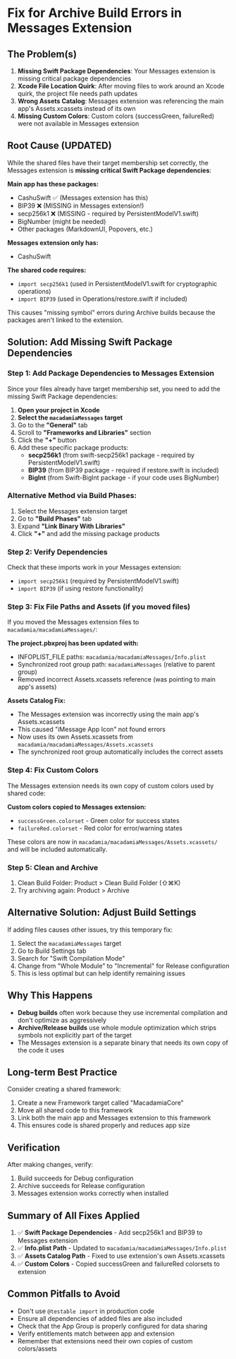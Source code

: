 # Fix for Archive Build Errors in Messages Extension

## The Problem(s)
1. **Missing Swift Package Dependencies**: Your Messages extension is missing critical package dependencies
2. **Xcode File Location Quirk**: After moving files to work around an Xcode quirk, the project file needs path updates
3. **Wrong Assets Catalog**: Messages extension was referencing the main app's Assets.xcassets instead of its own
4. **Missing Custom Colors**: Custom colors (successGreen, failureRed) were not available in Messages extension

## Root Cause (UPDATED)
While the shared files have their target membership set correctly, the Messages extension is **missing critical Swift Package dependencies**:

**Main app has these packages:**
- CashuSwift ✅ (Messages extension has this)
- BIP39 ❌ (MISSING in Messages extension!)
- secp256k1 ❌ (MISSING - required by PersistentModelV1.swift)
- BigNumber (might be needed)
- Other packages (MarkdownUI, Popovers, etc.)

**Messages extension only has:**
- CashuSwift

**The shared code requires:**
- `import secp256k1` (used in PersistentModelV1.swift for cryptographic operations)
- `import BIP39` (used in Operations/restore.swift if included)

This causes "missing symbol" errors during Archive builds because the packages aren't linked to the extension.

## Solution: Add Missing Swift Package Dependencies

### Step 1: Add Package Dependencies to Messages Extension

Since your files already have target membership set, you need to add the missing Swift Package dependencies:

1. **Open your project in Xcode**
2. **Select the `macadamiaMessages` target**
3. Go to the **"General"** tab
4. Scroll to **"Frameworks and Libraries"** section
5. Click the **"+"** button
6. Add these specific package products:
   - **secp256k1** (from swift-secp256k1 package - required by PersistentModelV1.swift)
   - **BIP39** (from BIP39 package - required if restore.swift is included)
   - **BigInt** (from Swift-BigInt package - if your code uses BigNumber)

### Alternative Method via Build Phases:
1. Select the Messages extension target
2. Go to **"Build Phases"** tab  
3. Expand **"Link Binary With Libraries"**
4. Click **"+"** and add the missing package products

### Step 2: Verify Dependencies

Check that these imports work in your Messages extension:
- `import secp256k1` (required by PersistentModelV1.swift)
- `import BIP39` (if using restore functionality)

### Step 3: Fix File Paths and Assets (if you moved files)

If you moved the Messages extension files to `macadamia/macadamiaMessages/`:

**The project.pbxproj has been updated with:**
- INFOPLIST_FILE paths: `macadamia/macadamiaMessages/Info.plist`
- Synchronized root group path: `macadamiaMessages` (relative to parent group)
- Removed incorrect Assets.xcassets reference (was pointing to main app's assets)

**Assets Catalog Fix:**
- The Messages extension was incorrectly using the main app's Assets.xcassets
- This caused "iMessage App Icon" not found errors
- Now uses its own Assets.xcassets from `macadamia/macadamiaMessages/Assets.xcassets`
- The synchronized root group automatically includes the correct assets

### Step 4: Fix Custom Colors

The Messages extension needs its own copy of custom colors used by shared code:

**Custom colors copied to Messages extension:**
- `successGreen.colorset` - Green color for success states
- `failureRed.colorset` - Red color for error/warning states

These colors are now in `macadamia/macadamiaMessages/Assets.xcassets/` and will be included automatically.

### Step 5: Clean and Archive

1. Clean Build Folder: Product > Clean Build Folder (⇧⌘K)
2. Try archiving again: Product > Archive

## Alternative Solution: Adjust Build Settings

If adding files causes other issues, try this temporary fix:

1. Select the `macadamiaMessages` target
2. Go to Build Settings tab
3. Search for "Swift Compilation Mode"
4. Change from "Whole Module" to "Incremental" for Release configuration
5. This is less optimal but can help identify remaining issues

## Why This Happens

- **Debug builds** often work because they use incremental compilation and don't optimize as aggressively
- **Archive/Release builds** use whole module optimization which strips symbols not explicitly part of the target
- The Messages extension is a separate binary that needs its own copy of the code it uses

## Long-term Best Practice

Consider creating a shared framework:
1. Create a new Framework target called "MacadamiaCore"
2. Move all shared code to this framework
3. Link both the main app and Messages extension to this framework
4. This ensures code is shared properly and reduces app size

## Verification

After making changes, verify:
1. Build succeeds for Debug configuration
2. Archive succeeds for Release configuration
3. Messages extension works correctly when installed

## Summary of All Fixes Applied

1. ✅ **Swift Package Dependencies** - Add secp256k1 and BIP39 to Messages extension
2. ✅ **Info.plist Path** - Updated to `macadamia/macadamiaMessages/Info.plist`
3. ✅ **Assets Catalog Path** - Fixed to use extension's own Assets.xcassets
4. ✅ **Custom Colors** - Copied successGreen and failureRed colorsets to extension

## Common Pitfalls to Avoid

- Don't use `@testable import` in production code
- Ensure all dependencies of added files are also included
- Check that the App Group is properly configured for data sharing
- Verify entitlements match between app and extension
- Remember that extensions need their own copies of custom colors/assets
